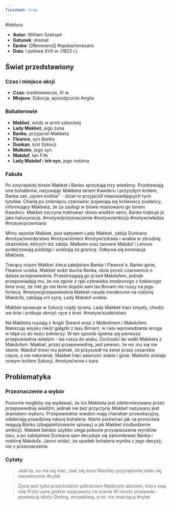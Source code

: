 ```yaml
---
finished: true
---
```

#lektura
- **Autor**: William Szekspir
- **Gatunek**: dramat
- **Epoka**: [[Renesans]] #epoka/renesans
- **Data**: I połowa XVII w. (1623 r.)
## Świat przedstawiony
### Czas i miejsce akcji
- **Czas**: średniowiecze, XI w.
- **Miejsce**: Szkocja, epizodycznie Anglia
### Bohaterowie
- **Makbet**, wódz w armii szkockiej
- **Lady Makbet**, jego żona
- **Banko**, przyjaciel Makbeta
- **Fleance**, syn Banka
- **Dunkan**, król Szkocji
- **Malkolm**, jego syn
- **Makduf**, tan Fife
- **Lady Makduf** i **ich syn**, jego rodzina
### Fabuła
Po zwycięskiej bitwie Makbet i Banko spotykają trzy wiedźmy. Pozdrawiają one bohaterów, nazywając Makbeta tanem Kawdoru i przyszłym królem, Banka zaś „ojcem królów" - dziwi to przyjaciół nieposiadających tych tytułów. Chwilę po zniknięciu czarownic pojawiają się królewscy posłańcy, informujący Makbeta, że za zasługi w bitwie mianowano go tanem Kawdoru. Makbet zaczyna traktować słowa wiedźm serio, Banko traktuje je jako halucynacje. #motyw/przeznaczenie #motyw/ambicja #motyw/władza #motyw/przemiana

Mimo oporów Makbet, pod wpływem Lady Makbet, zabija Dunkana #motyw/morderstwo #motyw/śmierć #motyw/zdrada i wrabia w zbrodnię strażników, których też zabija. Malkolm oraz tanowie Makduf i Lennox podejrzewają podstęp i uciekają za granicę. Odbywa się koronacja Makbeta.

Tracący rozum Makbet zleca zabójstwo Banka i Fleance'a. Banko ginie, Fleance ucieka. Makbet widzi ducha Banka, idzie prosić czarownice o dalsze przepowiednie. Przestrzegają go przed Makdufem, jednak przepowiadają mu, że *nie zginie z ręki człowieka zrodzonego z kobiecego łona* oraz, że nikt go nie tknie dopóki sam las Birnam nie ruszy na jego fortecę. #motyw/przepowiednia
Makbet nasyła morderców na rodzinę Makdufa, zabijają oni syna, Lady Makduf ucieka.

Makbet sprawuje w Szkocji rządy tyrana. Lady Makbet traci zmysły, chodzi we śnie i próbuje obmyć ręce z krwi. #motyw/szaleństwo 

Na Makbeta ruszają z Anglii Siward wraz z Malkolmem i Makdufem. Nakazują wojsku nieść gałązki z lasu Birnam, w celu wprowadzenia wroga w błąd co do ilości żołnierzy. W ten sposób spełnia się pierwsza przepowiednia wiedźm - las rusza do ataku. Dochodzi do walki Makbeta z Makdufem. Makbet, przez przepowiednię, jest pewien, że nic mu się nie stanie. Makduf mówi mu jednak, że przyszedł na świat przez cesarskie cięcie, a nie naturalnie. Makbet traci pewność siebie i ginie. Malkolm zostaje nowym królem Szkocji. #motyw/wina-i-kara 

## Problematyka

### Przeznaczenie a wybór
Pozornie mogłoby się wydawać, że los Makbeta jest zdeterminowany przez przepowiednię wiedźm, jednak nie bez przyczyny *Makbet* nazywany jest dramatem wyboru.
Przepowiednie wiedźm mają charakter prowokacyjny, odsłaniają prawdziwą naturę bohatera. Warto porównać jak na proroctwa reagują Banko (zbagatelizowanie sprawy) a jak Makbet (rozbudzenie ambicji). Makbet bardzo szybko ulega pokusie przyspieszenia wyroków losu, a po zabójstwie Dunkana sam decyduje się zamordować Banka i rodzinę Makdufa. Jasno widać, że upadek bohatera wynika z jego decyzji, nie z przeznaczenia. 

### Cytaty
> Jeśli to, co ma się stać, stać się musi
> Niechby przynajmniej stało się niezwłocznie #cytat

> Życie jest tylko przechodnim półcieniem
> Nędznym aktorem, który swą rolę
> Przez parę godzin wygrawszy na scenie
> W nicość przepada - powieścią idioty
> Głośną, wrzaskliwą, a nic nie znaczącą #cytat

